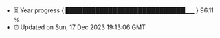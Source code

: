 - ⏳ Year progress { ████████████████████████████▁▁ } 96.11 %
- ⏰ Updated on Sun, 17 Dec 2023 19:13:06 GMT

